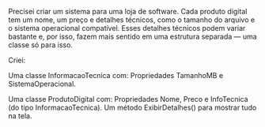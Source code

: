 Precisei criar um sistema para uma loja de software. Cada produto digital tem um nome, um preço e detalhes técnicos, como o tamanho do arquivo e o sistema operacional compatível. Esses detalhes técnicos podem variar bastante e, por isso, fazem mais sentido em uma estrutura separada — uma classe só para isso.

Criei:

Uma classe InformacaoTecnica com:
Propriedades TamanhoMB e SistemaOperacional.

Uma classe ProdutoDigital com:
Propriedades Nome, Preco e InfoTecnica (do tipo InformacaoTecnica).
Um método ExibirDetalhes() para mostrar tudo na tela.
